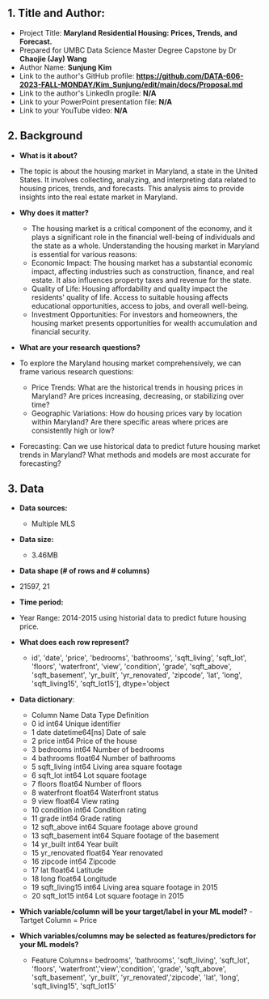 ## 1. Title and Author: 

- Project Title: **Maryland Residential Housing: Prices, Trends, and Forecast.**
-	Prepared for UMBC Data Science Master Degree Capstone by Dr **Chaojie (Jay) Wang**
-	Author Name: **Sunjung Kim**
-	Link to the author's GitHub profile: **https://github.com/DATA-606-2023-FALL-MONDAY/Kim_Sunjung/edit/main/docs/Proposal.md**
-	Link to the author's LinkedIn progile: **N/A**
-	Link to your PowerPoint presentation file: **N/A**
- Link to your YouTube video: **N/A**
  
## 2. Background

-	**What is it about?**
  - The topic is about the housing market in Maryland, a state in the United States. It involves collecting, analyzing, and interpreting data related to housing prices, trends, and forecasts. This analysis aims to provide insights into the real estate market in Maryland.
 	
- **Why does it matter?**
  - The housing market is a critical component of the economy, and it plays a significant role in the financial well-being of individuals and the state as a whole. Understanding the housing market in Maryland is essential for various reasons:
  - Economic Impact: The housing market has a substantial economic impact, affecting industries such as construction, finance, and real estate. It also influences property taxes and revenue for the state.
  - Quality of Life: Housing affordability and quality impact the residents' quality of life. Access to suitable housing affects educational opportunities, access to jobs, and overall well-being.
  - Investment Opportunities: For investors and homeowners, the housing market presents opportunities for wealth accumulation and financial security.
    
-	**What are your research questions?**
  - To explore the Maryland housing market comprehensively, we can frame various research questions:

    - Price Trends: What are the historical trends in housing prices in Maryland? Are prices increasing, decreasing, or stabilizing over time?
    - Geographic Variations: How do housing prices vary by location within Maryland? Are there specific areas where prices are consistently high or low?
   - Forecasting: Can we use historical data to predict future housing market trends in Maryland? What methods and models are most accurate for forecasting?
## 3. Data

- **Data sources:**
  - Multiple MLS 
- **Data size:**
  - 3.46MB
-	**Data shape (# of rows and # columns)**
  - 21597, 21

-	**Time period:**
  -	 Year Range: 2014-2015 using historial data to predict future housing price. 
- **What does each row represent?** 
  - id', 'date', 'price', 'bedrooms', 'bathrooms', 'sqft_living',
       'sqft_lot', 'floors', 'waterfront', 'view', 'condition', 'grade',
       'sqft_above', 'sqft_basement', 'yr_built', 'yr_renovated', 'zipcode',
       'lat', 'long', 'sqft_living15', 'sqft_lot15'],
      dtype='object
  
- **Data dictionary**:
     - Column Name       Data Type                          Definition
   - 0              id           int64                   Unique identifier
   - 1            date  datetime64[ns]                        Date of sale
   - 2           price           int64                  Price of the house
   - 3        bedrooms           int64                  Number of bedrooms
   - 4    bathrooms         float64                 Number of bathrooms
   - 5     sqft_living           int64          Living area square footage
   - 6        sqft_lot           int64                  Lot square footage
   - 7          floors         float64                    Number of floors
   - 8      waterfront         float64                   Waterfront status
   - 9            view         float64                         View rating
   - 10      condition           int64                    Condition rating
   - 11          grade           int64                        Grade rating
   - 12     sqft_above           int64         Square footage above ground
   - 13  sqft_basement           int64      Square footage of the basement
   - 14       yr_built           int64                          Year built
   - 15   yr_renovated         float64                      Year renovated
   - 16        zipcode           int64                             Zipcode
   - 17            lat         float64                            Latitude
   - 18           long         float64                           Longitude
   - 19  sqft_living15           int64  Living area square footage in 2015
   - 20     sqft_lot15           int64          Lot square footage in 2015
- **Which variable/column will be your target/label in your ML model?**
  -Tartget Column = Price

- **Which variables/columns may be selected as features/predictors for your ML models?**
  - Feature Columns= bedrooms', 'bathrooms', 'sqft_living', 'sqft_lot', 'floors', 'waterfront','view','condition', 'grade', 'sqft_above', 'sqft_basement', 'yr_built', 'yr_renovated','zipcode', 'lat', 'long', 'sqft_living15', 'sqft_lot15'
